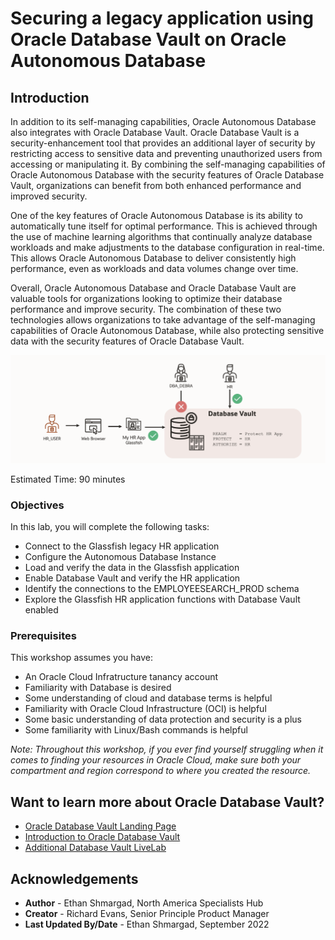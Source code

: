 # Securing a legacy application using Oracle Database Vault on Oracle Autonomous Database

## Introduction

In addition to its self-managing capabilities, Oracle Autonomous Database also integrates with Oracle Database Vault. Oracle Database Vault is a security-enhancement tool that provides an additional layer of security by restricting access to sensitive data and preventing unauthorized users from accessing or manipulating it. By combining the self-managing capabilities of Oracle Autonomous Database with the security features of Oracle Database Vault, organizations can benefit from both enhanced performance and improved security.

One of the key features of Oracle Autonomous Database is its ability to automatically tune itself for optimal performance. This is achieved through the use of machine learning algorithms that continually analyze database workloads and make adjustments to the database configuration in real-time. This allows Oracle Autonomous Database to deliver consistently high performance, even as workloads and data volumes change over time.

Overall, Oracle Autonomous Database and Oracle Database Vault are valuable tools for organizations looking to optimize their database performance and improve security. The combination of these two technologies allows organizations to take advantage of the self-managing capabilities of Oracle Autonomous Database, while also protecting sensitive data with the security features of Oracle Database Vault.

![Lab Architecture](images/intro-architecture.png)

Estimated Time: 90 minutes

### Objectives

In this lab, you will complete the following tasks:

- Connect to the Glassfish legacy HR application
- Configure the Autonomous Database Instance
- Load and verify the data in the Glassfish application
- Enable Database Vault and verify the HR application
- Identify the connections to the EMPLOYEESEARCH_PROD schema
- Explore the Glassfish HR application functions with Database Vault enabled

### Prerequisites

This workshop assumes you have:
- An Oracle Cloud Infratructure tanancy account
- Familiarity with Database is desired
- Some understanding of cloud and database terms is helpful
- Familiarity with Oracle Cloud Infrastructure (OCI) is helpful
- Some basic understanding of data protection and security is a plus
- Some familiarity with Linux/Bash commands is helpful

*Note: Throughout this workshop, if you ever find yourself struggling when it comes to finding your resources in Oracle Cloud, make sure both your compartment and region correspond to where you created the resource.*

## Want to learn more about Oracle Database Vault?
- [Oracle Database Vault Landing Page](https://www.oracle.com/security/database-security/database-vault/)
- [Introduction to Oracle Database Vault](https://docs.oracle.com/database/121/DVADM/dvintro.htm#DVADM001)
- [Additional Database Vault LiveLab](https://apexapps.oracle.com/pls/apex/r/dbpm/livelabs/view-workshop?wid=682&clear=RR,180&session=100352880546347)

## Acknowledgements

- **Author** - Ethan Shmargad, North America Specialists Hub
- **Creator** - Richard Evans, Senior Principle Product Manager
- **Last Updated By/Date** - Ethan Shmargad, September 2022
